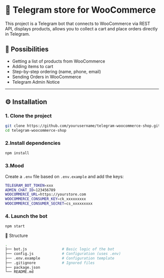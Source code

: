 # 🤖 Telegram store for WooCommerce

This project is a Telegram bot that connects to WooCommerce via REST API, displays products, allows you to collect a cart and place orders directly in Telegram.

## 🚀 Possibilities

- Getting a list of products from WooCommerce
- Adding items to cart
- Step-by-step ordering (name, phone, email)
- Sending Orders in WooCommerce
- Telegram Admin Notice

---

## ⚙️ Installation

### 1. Clone the project

~~~bash
git clone https://github.com/yourusername/telegram-woocommerce-shop.git
cd telegram-woocommerce-shop
~~~

### 2.Install dependencies

~~~bash
npm install
~~~
### 3.Mood

Create a `.env` file based on `.env.example` and add the keys:
~~~bash
TELEGRAM_BOT_TOKEN=xxx
ADMIN_CHAT_ID=123456789
WOOCOMMERCE_URL=https://yourstore.com
WOOCOMMERCE_CONSUMER_KEY=ck_xxxxxxxxx
WOOCOMMERCE_CONSUMER_SECRET=cs_xxxxxxxxx
~~~

### 4. Launch the bot
~~~bash
npm start
~~~

📁 Structure
~~~bash
.
├── bot.js                # Basic logic of the bot
├── config.js             # Configuration (uses .env)
├── .env.example          # Configuration template
├── .gitignore            # Ignored files
├── package.json
└── README.md
~~~


